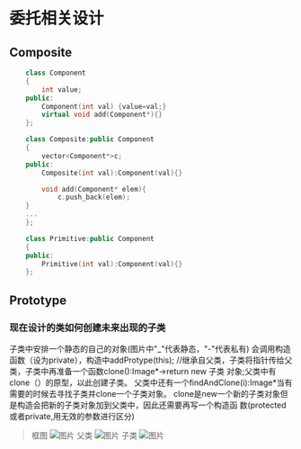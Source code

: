 # 委托相关设计

## Composite

```c++
    class Component
    {
        int value;
    public:
        Component(int val) {value=val;}
        virtual void add(Component*){}
    };
```

```c++
    class Composite:public Component
    {
        vector<Component*>c;
    public:
        Composite(int val):Component(val){}

        void add(Component* elem){
            c.push_back(elem);
    }
    ...
    };
```

```c++
    class Primitive:public Component
    {
    public:
        Primitive(int val):Component(val){}
    };
```

## Prototype

### 现在设计的类如何创建未来出现的子类

子类中安排一个静态的自己的对象(图片中"_"代表静态，"-"代表私有) 会调用构造函数（设为private），构造中addProtype(this);
//继承自父类，子类将指针传给父类，子类中再准备一个函数clone():Image*->return new 子类
对象;父类中有clone（）的原型，以此创建子类。
父类中还有一个findAndClone(i):Image*当有需要的时候去寻找子类并clone一个子类对象。
clone是new一个新的子类对象但是构造会把新的子类对象加到父类中，因此还需要再写一个构造函
数(protected或者private,用无效的参数进行区分)

>框图
![图片](13_1.jpg)
>父类
![图片](13_2.jpg)
>子类
![图片](13_3.jpg)

